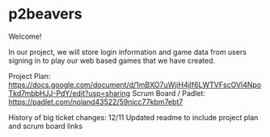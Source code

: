 # p2beavers

Welcome!

In our project, we will store login information and game data from users signing in to play our web based games that we have created.

Project Plan: https://docs.google.com/document/d/1mBXO7uWjiH4jlf6LWTVFscOVl4NpoTkd7mbbHJJ-PdY/edit?usp=sharing
Scrum Board / Padlet: https://padlet.com/noland43522/59nicc77kbm7ebt7

History of big ticket changes:
  12/11 Updated readme to include project plan and scrum board links
